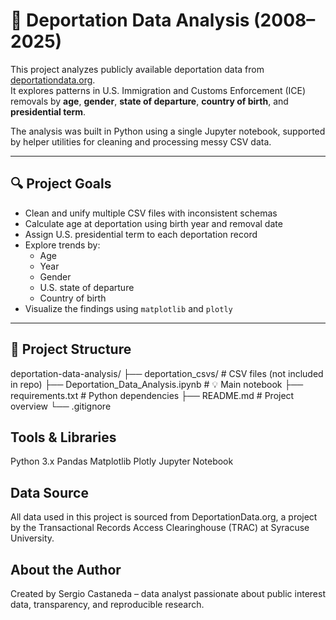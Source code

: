# 🚨 Deportation Data Analysis (2008–2025)

This project analyzes publicly available deportation data from [deportationdata.org](https://deportationdata.org/data/ice.html#sec-about).  
It explores patterns in U.S. Immigration and Customs Enforcement (ICE) removals by **age**, **gender**, **state of departure**, **country of birth**, and **presidential term**.

The analysis was built in Python using a single Jupyter notebook, supported by helper utilities for cleaning and processing messy CSV data.

---

## 🔍 Project Goals

- Clean and unify multiple CSV files with inconsistent schemas
- Calculate age at deportation using birth year and removal date
- Assign U.S. presidential term to each deportation record
- Explore trends by:
  - Age
  - Year
  - Gender
  - U.S. state of departure
  - Country of birth
- Visualize the findings using `matplotlib` and `plotly`

---

## 📁 Project Structure

deportation-data-analysis/
├── deportation_csvs/ # CSV files (not included in repo)
├── Deportation_Data_Analysis.ipynb # 💡 Main notebook
├── requirements.txt # Python dependencies
├── README.md # Project overview
└── .gitignore

## Tools & Libraries
Python 3.x
Pandas
Matplotlib
Plotly
Jupyter Notebook

## Data Source
All data used in this project is sourced from DeportationData.org, a project by the Transactional Records Access Clearinghouse (TRAC) at Syracuse University.

## About the Author
Created by Sergio Castaneda – data analyst passionate about public interest data, transparency, and reproducible research.